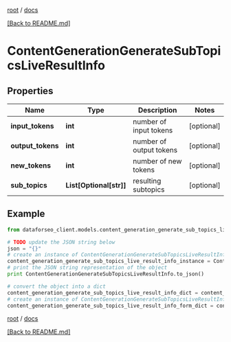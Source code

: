 [root](./../ "root") / [docs](./ "docs")

[[Back to README.md]](./../README.md "[Back to README.md]")

# ContentGenerationGenerateSubTopicsLiveResultInfo

## Properties

Name | Type | Description | Notes
------------ | ------------- | ------------- | -------------
**input_tokens** | **int** | number of input tokens | [optional]
**output_tokens** | **int** | number of output tokens | [optional]
**new_tokens** | **int** | number of new tokens | [optional]
**sub_topics** | **List[Optional[str]]** | resulting subtopics | [optional]

## Example

```python
from dataforseo_client.models.content_generation_generate_sub_topics_live_result_info import ContentGenerationGenerateSubTopicsLiveResultInfo

# TODO update the JSON string below
json = "{}"
# create an instance of ContentGenerationGenerateSubTopicsLiveResultInfo from a JSON string
content_generation_generate_sub_topics_live_result_info_instance = ContentGenerationGenerateSubTopicsLiveResultInfo.from_json(json)
# print the JSON string representation of the object
print ContentGenerationGenerateSubTopicsLiveResultInfo.to_json()

# convert the object into a dict
content_generation_generate_sub_topics_live_result_info_dict = content_generation_generate_sub_topics_live_result_info_instance.to_dict()
# create an instance of ContentGenerationGenerateSubTopicsLiveResultInfo from a dict
content_generation_generate_sub_topics_live_result_info_form_dict = content_generation_generate_sub_topics_live_result_info.from_dict(content_generation_generate_sub_topics_live_result_info_dict)
```

  

[root](./../ "root") / [docs](./ "docs")

[[Back to README.md]](./../README.md "[Back to README.md]")